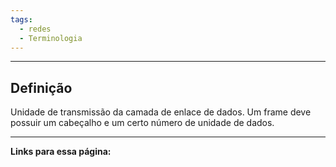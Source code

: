 ```yaml
---
tags:
  - redes
  - Terminologia
---
```

---
## Definição

Unidade de transmissão da camada de enlace de dados. Um frame deve possuir um cabeçalho e um certo número de unidade de dados.

---
**Links para essa página:**




